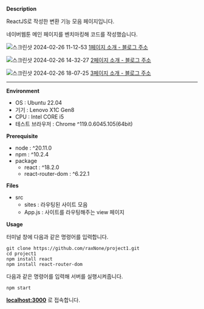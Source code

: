 **Description**

ReactJS로 작성한 변환 기능 모음 페이지입니다.

네이버웹툰 메인 페이지를 벤치마킹해 코드를 작성했습니다.

![스크린샷 2024-02-26 11-12-53](https://github.com/raxNone/project1/assets/134260668/21a82841-d350-4cb7-92c9-819cc21b9cdc)
[1페이지 소개 - 블로그 주소](https://blog.naver.com/hani_vlog/223364685653)

![스크린샷 2024-02-26 14-32-27](https://github.com/raxNone/project1/assets/134260668/4e902555-3fa8-4ca5-946d-6835c34424c1)
[2페이지 소개 - 블로그 주소](https://blog.naver.com/hani_vlog/223365593985)

![스크린샷 2024-02-26 18-07-25](https://github.com/raxNone/project1/assets/134260668/1dfb038f-4f16-4ec5-ba98-581ce6dceaa8)
[3페이지 소개 - 블로그 주소](https://blog.naver.com/hani_vlog/223365831731)

----------------------------------------------------
**Environment**

* OS : Ubuntu 22.04
* 기기 : Lenovo X1C Gen8
* CPU : Intel CORE i5
* 테스트 브라우저 : Chrome ^119.0.6045.105(64bit)


**Prerequisite**

* node : ^20.11.0
* npm : ^10.2.4
* package
  * react : ^18.2.0
  * react-router-dom : ^6.22.1


**Files**
* src
  * sites : 라우팅된 사이트 모음
  * App.js : 사이트를 라우팅해주는 view 페이지


**Usage**

터미널 창에 다음과 같은 명령어를 입력합니다.

```
git clone https://github.com/raxNone/project1.git
cd project1
npm install react
npm install react-router-dom
```

다음과 같은 명령어를 입력해 서버를 실행시켜줍니다.

```npm start```

**[localhost:3000](http://localhost:3000)** 로 접속합니다.
